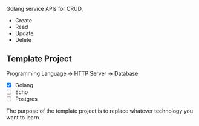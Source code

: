 Golang service APIs for CRUD, 
- Create
- Read
- Update
- Delete

## Template Project
Programming Language -> HTTP Server -> Database

- [x] Golang
- [ ] Echo
- [ ] Postgres

The purpose of the template project is to replace whatever technology you want to learn.
